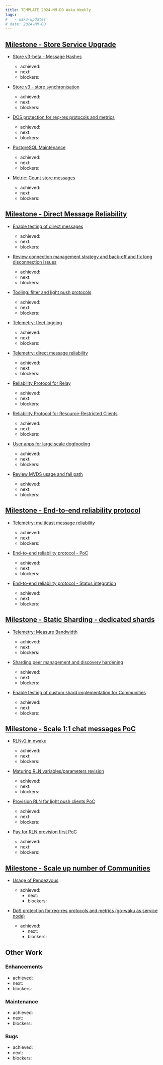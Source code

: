 ```yaml
---
title: TEMPLATE 2024-MM-DD Waku Weekly
tags:
#   - waku-updates
# date: 2024-MM-DD
---
```


## [Milestone - Store Service Upgrade](https://github.com/waku-org/pm/milestone/28)

- [Store v3-beta - Message Hashes](https://github.com/waku-org/pm/issues/131)
  - achieved:       
  - next:
  - blockers:

- [Store v3 - store synchronisation](https://github.com/waku-org/pm/issues/132)
  - achieved:
  - next:
  - blockers:

- [DOS protection for req-res protocols and metrics](https://github.com/waku-org/pm/issues/66)
  - achieved:
  - next:
  - blockers:

- [PostgreSQL Maintenance](https://github.com/waku-org/pm/issues/119)
  - achieved:
  - next:
  - blockers:

- [Metric: Count store messages](https://github.com/waku-org/pm/issues/167)
  - achieved:
  - next:
  - blockers:


## [Milestone - Direct Message Reliability](https://github.com/waku-org/pm/milestone/29)

- [Enable testing of direct messages](https://github.com/waku-org/pm/issues/176)
  - achieved:
  - next:
  - blockers:

- [Review connection management strategy and back-off and fix long disconnection issues](https://github.com/waku-org/pm/issues/177)
  - achieved:
  - next:
  - blockers:

- [Tooling: filter and light push protocols](https://github.com/waku-org/pm/issues/178)
  - achieved:
  - next:
  - blockers:

- [Telemetry: fleet logging](https://github.com/waku-org/pm/issues/180)
  - achieved:
  - next:
  - blockers:

- [Telemetry: direct message reliability](https://github.com/waku-org/pm/issues/182)
  - achieved:
  - next:
  - blockers:

- [Reliability Protocol for Relay](https://github.com/waku-org/pm/issues/184)
  - achieved:
  - next:
  - blockers:

- [Reliability Protocol for Resource-Restricted Clients](https://github.com/waku-org/pm/issues/186)
  - achieved:
  - next:
  - blockers:

- [User apps for large scale dogfooding](https://github.com/waku-org/pm/issues/188)
  - achieved:   
  - next:
  - blockers:

- [Review MVDS usage and fail path](https://github.com/waku-org/pm/issues/189)
  - achieved:
  - next:
  - blockers:



## [Milestone - End-to-end reliability protocol](https://github.com/waku-org/pm/milestone/30)

- [Telemetry: multicast message reliability](https://github.com/waku-org/pm/issues/192)
  - achieved:
  - next:
  - blockers:

- [End-to-end reliability protocol - PoC](https://github.com/waku-org/pm/issues/193)
  - achieved:
  - next:
  - blockers:

- [End-to-end reliability protocol - Status integration](https://github.com/waku-org/pm/issues/194)
  - achieved:
  - next:
  - blockers:

## [Milestone - Static Sharding - dedicated shards](https://github.com/waku-org/pm/milestone/31)

- [Telemetry: Measure Bandwidth](https://github.com/waku-org/pm/issues/195)
  - achieved:
  - next:
  - blockers:

- [Sharding peer management and discovery hardening](https://github.com/waku-org/pm/issues/172)
  - achieved:
  - next:
  - blockers:

- [Enable testing of custom shard implementation for Communities](https://github.com/waku-org/pm/issues/196)
  - achieved:
  - next:
  - blockers:

## [Milestone - Scale 1:1 chat messages PoC](https://github.com/waku-org/pm/milestone/34)

- [RLNv2 in nwaku](https://github.com/waku-org/pm/issues/204)
  - achieved:
  - next:
  - blockers:

- [Maturing RLN variables/parameters revision](https://github.com/waku-org/pm/issues/205)
  - achieved:
  - next:
  - blockers:

- [Provision RLN for light push clients PoC](https://github.com/waku-org/pm/issues/206)
  - achieved:
  - next:
  - blockers:

- [Pay for RLN provision first PoC](https://github.com/waku-org/pm/issues/207)
  - achieved:
  - next:
  - blockers:

## [Milestone - Scale up number of Communities](https://github.com/waku-org/pm/milestone/32)

- [Usage of Rendezvous](https://github.com/waku-org/pm/issues/199)
  - achieved:
    - next:
    - blockers:

- [DoS protection for req-res protocols and metrics (go-waku as service node)](https://github.com/waku-org/pm/issues/200)
  - achieved:
    - next:
    - blockers:

## Other Work

### Enhancements

- achieved:
- next:
- blockers:

### Maintenance

- achieved:
- next:
- blockers:

### Bugs

- achieved:
- next:
- blockers: